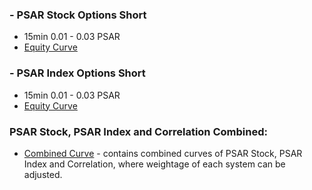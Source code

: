 ### - PSAR Stock Options Short
- 15min 0.01 - 0.03 PSAR
- [Equity Curve](https://github.com/qodeinvestments/Swan-Documentation/blob/main/Systems/PSAR%20Stock%20Options/Combined%20Curves/PSAR%20final%20curve%20stock%20options%20-%2015%20min%20-%200.01%20-%200.03.xlsx)

### - PSAR Index Options Short
- 15min 0.01 - 0.03 PSAR
- [Equity Curve](https://github.com/qodeinvestments/Swan-Documentation/blob/main/Systems/PSAR%20Stock%20Options/Combined%20Curves/PSAR%20final%20curve%20Index%20options%20.xlsx)


### PSAR Stock, PSAR Index and Correlation Combined: 
- [Combined Curve](https://github.com/qodeinvestments/Swan-Documentation/blob/main/Systems/PSAR%20Stock%20Options/Combined%20Curves/Correlation%20%2B%20PSAR%20stock%20%2B%20PSAR%20index.xlsx) - contains combined curves of PSAR Stock, PSAR Index and Correlation, where weightage of each system can be adjusted.
